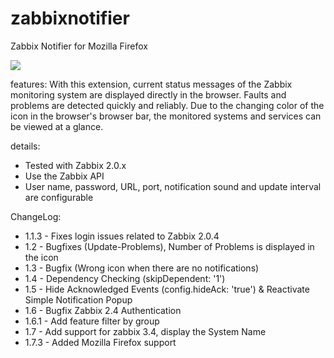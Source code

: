zabbixnotifier
==============

Zabbix Notifier for Mozilla Firefox

![
](https://github.com/rsanting/zabbixnotifier/blob/master/screenshot.png)


features:
With this extension, current status messages of the Zabbix monitoring system are displayed directly in the browser. Faults and problems are detected quickly and reliably. Due to the changing color of the icon in the browser's browser bar, the monitored systems and services can be viewed at a glance.

details:
- Tested with Zabbix 2.0.x
- Use the Zabbix API
- User name, password, URL, port, notification sound and update interval are configurable

ChangeLog:
- 1.1.3 - Fixes login issues related to Zabbix 2.0.4
- 1.2   - Bugfixes (Update-Problems), Number of Problems is displayed in the icon
- 1.3   - Bugfix (Wrong icon when there are no notifications)
- 1.4   - Dependency Checking (skipDependent: '1')
- 1.5   - Hide Acknowledged Events (config.hideAck: 'true') & Reactivate Simple Notification Popup
- 1.6   - Bugfix Zabbix 2.4 Authentication
- 1.6.1 - Add feature filter by group
- 1.7   - Add support for zabbix 3.4, display the System Name
- 1.7.3 - Added Mozilla Firefox support
